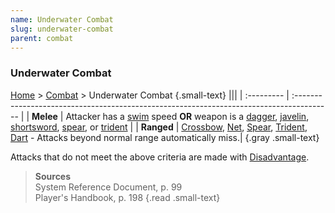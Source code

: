 ```yaml
---
name: Underwater Combat
slug: underwater-combat
parent: combat
---
```

### Underwater Combat
[Home](dm-operations-center) > [Combat](combat) > Underwater Combat {.small-text}
|||
| :--------- | :--------------------------------------------------------------------------------------- |
| **Melee**  | Attacker has a [swim](swim) speed **OR** weapon is a [dagger](/item/dagger), [javelin](/item/javelin), [shortsword](/item/shortsword), [spear](/item/spear), or [trident](/item/trident) |
| **Ranged** | [Crossbow](/item/light-crossbow), [Net](/item/net), [Spear](/item/spear), [Trident](/item/trident), [Dart](/item/dart) - Attacks beyond normal range automatically miss.|
{.gray .small-text} 

Attacks that do not meet the above criteria are made with [Disadvantage](/advantage-and-disadvantage).

> **Sources** <br/>
> System Reference Document, p. 99<br/>
> Player's Handbook, p. 198
{.read .small-text}